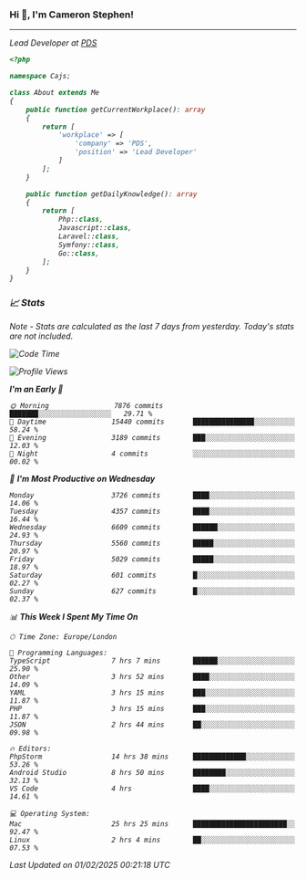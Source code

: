 ### Hi 👋, I'm Cameron Stephen!
<hr>
<p><em>Lead Developer at <a href="https://prindatasolutions.co.uk">PDS</a></p>


```php
<?php

namespace Cajs;

class About extends Me
{
    public function getCurrentWorkplace(): array
    {
        return [
            'workplace' => [
                'company' => 'PDS',
                'position' => 'Lead Developer'
            ]
        ];
    }

    public function getDailyKnowledge(): array
    {
        return [
            Php::class,
            Javascript::class,
            Laravel::class,
            Symfony::class,
            Go::class,
        ];
    }
}
```

### 📈 Stats
<p><em>Note - Stats are calculated as the last 7 days from yesterday. Today's stats are not included.</em></p>


<!--START_SECTION:waka-->
![Code Time](http://img.shields.io/badge/Code%20Time-4%2C249%20hrs%2026%20mins-blue)

![Profile Views](http://img.shields.io/badge/Profile%20Views-0-blue)

**I'm an Early 🐤** 

```text
🌞 Morning                7876 commits        ███████░░░░░░░░░░░░░░░░░░   29.71 % 
🌆 Daytime                15440 commits       ███████████████░░░░░░░░░░   58.24 % 
🌃 Evening                3189 commits        ███░░░░░░░░░░░░░░░░░░░░░░   12.03 % 
🌙 Night                  4 commits           ░░░░░░░░░░░░░░░░░░░░░░░░░   00.02 % 
```
📅 **I'm Most Productive on Wednesday** 

```text
Monday                   3726 commits        ████░░░░░░░░░░░░░░░░░░░░░   14.06 % 
Tuesday                  4357 commits        ████░░░░░░░░░░░░░░░░░░░░░   16.44 % 
Wednesday                6609 commits        ██████░░░░░░░░░░░░░░░░░░░   24.93 % 
Thursday                 5560 commits        █████░░░░░░░░░░░░░░░░░░░░   20.97 % 
Friday                   5029 commits        █████░░░░░░░░░░░░░░░░░░░░   18.97 % 
Saturday                 601 commits         █░░░░░░░░░░░░░░░░░░░░░░░░   02.27 % 
Sunday                   627 commits         █░░░░░░░░░░░░░░░░░░░░░░░░   02.37 % 
```


📊 **This Week I Spent My Time On** 

```text
🕑︎ Time Zone: Europe/London

💬 Programming Languages: 
TypeScript               7 hrs 7 mins        ██████░░░░░░░░░░░░░░░░░░░   25.90 % 
Other                    3 hrs 52 mins       ████░░░░░░░░░░░░░░░░░░░░░   14.09 % 
YAML                     3 hrs 15 mins       ███░░░░░░░░░░░░░░░░░░░░░░   11.87 % 
PHP                      3 hrs 15 mins       ███░░░░░░░░░░░░░░░░░░░░░░   11.87 % 
JSON                     2 hrs 44 mins       ██░░░░░░░░░░░░░░░░░░░░░░░   09.98 % 

🔥 Editors: 
PhpStorm                 14 hrs 38 mins      █████████████░░░░░░░░░░░░   53.26 % 
Android Studio           8 hrs 50 mins       ████████░░░░░░░░░░░░░░░░░   32.13 % 
VS Code                  4 hrs               ████░░░░░░░░░░░░░░░░░░░░░   14.61 % 

💻 Operating System: 
Mac                      25 hrs 25 mins      ███████████████████████░░   92.47 % 
Linux                    2 hrs 4 mins        ██░░░░░░░░░░░░░░░░░░░░░░░   07.53 % 
```


 Last Updated on 01/02/2025 00:21:18 UTC
<!--END_SECTION:waka-->
